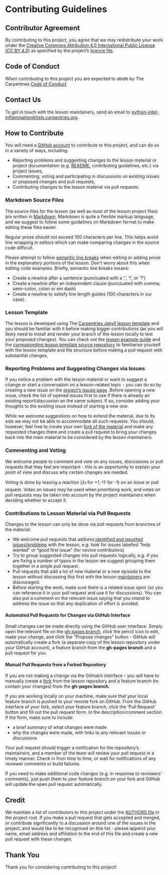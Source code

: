 # Contributing Guidelines

## Contributor Agreement

By contributing to this project, you agree that we may redistribute your work under the 
[Creative Commons Attribution 4.0 International Public License (CC BY 4.0)](https://creativecommons.org/licenses/by/4.0/) as specified by the project’s [licence file](LICENSE.md).

## Code of Conduct

When contributing to this project you are expected to abide by The Carpentries 
[Code of Conduct](https://docs.carpentries.org/topic_folders/policies/code-of-conduct.html#code-of-conduct-summary-view). 

## Contact Us

To get in touch with the lesson maintainers, send an email to [python-inter-inflammation@lists.carpentries.org][email].

## How to Contribute

You will need a [GitHub account][github-join] to contribute to this project, and can do so in a variety of ways, including:

* Reporting problems and suggesting changes to the lesson material or project documentation (e.g. [README](README.md),
contributing guidelines, etc.) via project issues,
* Commenting, voting and participating in discussions on existing issues or proposed changes and pull requests,
* Contributing changes to the lesson material via pull requests.

### Markdown Source Files

The source files for the lesson (as well as most of the lesson project files) are written in [Markdown](https://github.github.com/gfm/). 
Markdown is quite a flexible markup language, and we suggest to follow some guidelines on Markdown format to make editing 
these files easier.

Regular prose should not exceed 100 characters per line. This helps avoid line wrapping 
in editors which can make comparing changes in the source code difficult. 

Please attempt to follow [semantic line breaks](https://sembr.org/) when editing or adding 
prose in the explanatory portions of the lesson. Don’t worry about this when editing code examples. 
Briefly, semantic line breaks means:

* Create a newline after a sentence (punctuated with a ‘.’, ‘!’, or ‘?’)
* Create a newline after an independent clause (punctuated with comma, semi-colon, colon or em dash)
* Create a newline to satisfy line length guides (100 characters in our case).

### Lesson Template

The lesson is developed using The [Carpentries Jekyll lesson template](https://github.com/carpentries/styles/) and 
you should be familiar with it before making bigger contributions (as you will likely need to install and render 
your branch of the lesson locally to test your proposed changes). You can check out the 
[lesson example guide](https://carpentries.github.io/lesson-example) and the [corresponding lesson template source repository](https://github.com/carpentries/styles/) 
to familiarise yourself with the lesson template and file structure before making a pull request with substantial changes. 

### Reporting Problems and Suggesting Changes via Issues

If you notice a problem with the lesson material or want to suggest a change or start a conversation on a 
lesson-related topic - you can do so by creating a new issue on the [project’s issues page](https://github.com/carpentries-incubator/python-intermediate-development/issues). 
Before opening a new issue, check the list of opened issues first to see if there is already an existing 
report/discussion on the same subject. If so, consider adding your thoughts to the existing issue instead 
of starting a new one.

While we welcome suggestions on how to extend the material, due to its size we may not be able to accommodate 
all such requests. You should, however, feel free to create your own [fork of the material](https://github.com/carpentries-incubator/python-intermediate-development/fork) 
and make any requested changes there and create a pull request to bring your changes back into 
the main material to be considered by the lesson maintainers. 


### Commenting and Voting

We welcome people to comment and vote on any issues, discussions or pull requests that they feel are important - 
this is an opportunity to explain your point of view and discuss why certain changes are needed.

Voting is done by leaving a reaction (👍 for +1, 👎 for -1) on an issue or pull request. Votes on issues may be 
used when prioritising work, and votes on pull requests may be taken into account by the project maintainers 
when deciding whether to accept it.

### Contributions to Lesson Material via Pull Requests

Changes to the lesson can only be done via pull requests from branches of the material:

* We welcome pull requests that address[ identified and reported issues/problems](https://github.com/carpentries-incubator/python-intermediate-development/issues)
with the lesson, e.g. look for issues labelled “help wanted” or “good first issue” (for novice contributors).
* Try to group suggested changes into pull requests logically, e.g. if you are fixing a number of typos in the
lesson we suggest grouping them together in a single pull request.
* Pull requests that add a lot of new material or a new episode to the lesson without discussing this first with
the lesson [maintainers](mailto:python-intermediate-inflammation@lists.carpentries.org) are discouraged. 
* Before starting the work, make sure there is a related issue open (so you can reference it in your pull
request and use it for discussions). You can also put a comment on the relevant issue saying that you intend
to address the issue so that any duplication of effort is avoided.

#### Automated Pull Requests for Changes via GitHub Interface

Small changes can be made directly using the GitHub user interface. Simply open the relevant file on 
the [gh-pages branch](https://github.com/carpentries-incubator/python-intermediate-development), 
click the pencil icon to edit, make your change, and click the "Propose changes" button - GitHub 
will automatically create a fork (a separate copy of the lesson repository under your GitHub account), a 
feature branch from the **gh-pages branch** and a pull request for you.

#### Manual Pull Requests from a Forked Repository

If you are not making a change via the GitHub’s interface - you will have to manually create a 
[fork](https://github.com/carpentries-incubator/python-intermediate-development/fork) from the 
lesson repository and a feature branch (to contain your changes) from the **gh-pages branch**. 

If you are working locally on your machine, make sure that your local feature branch is pushed 
to your remote fork on GitHub. From the GitHub interface of your fork, select your feature branch, 
click the 'Pull Request' button and fill out the pull request form. In the description/comment 
section if the form, make sure to include:

* a brief summary of what changes were made
* why the changes were made, with links to any relevant issues or discussions

Your pull request should trigger a notification for the repository’s maintainers, and a member 
of the team will review your pull request in a timely manner. Check in from time to time, 
or wait for notifications of any reviewer comments or build failures.

If you need to make additional code changes (e.g. in response to reviewers’ comments), 
just push them to your feature branch on your fork and GitHub will update the open pull request automatically.


## Credit

We maintain a list of contributors to this project under the [AUTHORS file](https://github.com/carpentries-incubator/python-intermediate-development/blob/gh-pages/AUTHORS) in the project root. If you make a pull request that gets accepted and merged, or contribute significantly to a discussion around one of the issues in the project, and would like to be recognised on this list - please append your name, email address and affiliation to the end of this file and create a new pull request with these changes.


## Thank You

Thank you for considering contributing to this project!

[github]: https://github.com
[github-flow]: https://guides.github.com/introduction/flow/
[github-join]: https://github.com/join
[email]: mailto:python-inter-inflammation@lists.carpentries.org
[dc-issues]: https://github.com/issues?q=user%3Adatacarpentry
[dc-lessons]: http://datacarpentry.org/lessons/
[dc-site]: http://datacarpentry.org/
[discuss-list]: http://lists.software-carpentry.org/listinfo/discuss
[github]: https://github.com
[github-flow]: https://guides.github.com/introduction/flow/
[github-join]: https://github.com/join
[how-contribute]: https://egghead.io/series/how-to-contribute-to-an-open-source-project-on-github
[issues]: https://guides.github.com/features/issues/
[swc-issues]: https://github.com/issues?q=user%3Aswcarpentry
[swc-lessons]: https://software-carpentry.org/lessons/
[swc-site]: https://software-carpentry.org/
[c-site]: https://carpentries.org/
[lc-site]: https://librarycarpentry.org/
[lc-issues]: https://github.com/issues?q=user%3Alibrarycarpentry

